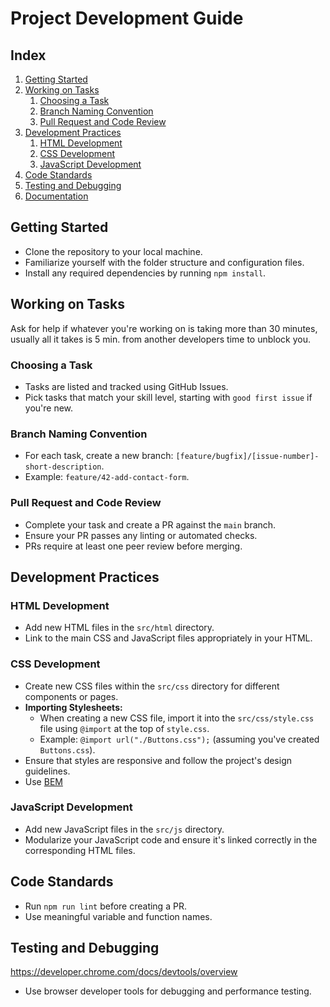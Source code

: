 # Project Development Guide

## Index

1. [Getting Started](#getting-started)
2. [Working on Tasks](#working-on-tasks)
   1. [Choosing a Task](#choosing-a-task)
   2. [Branch Naming Convention](#branch-naming-convention)
   3. [Pull Request and Code Review](#pull-request-and-code-review)
3. [Development Practices](#development-practices)
   1. [HTML Development](#html-development)
   2. [CSS Development](#css-development)
   3. [JavaScript Development](#javascript-development)
4. [Code Standards](#code-standards)
5. [Testing and Debugging](#testing-and-debugging)
6. [Documentation](#documentation)

## Getting Started

- Clone the repository to your local machine.
- Familiarize yourself with the folder structure and configuration files.
- Install any required dependencies by running `npm install`.

## Working on Tasks

Ask for help if whatever you're working on is taking more than 30 minutes, usually all it takes is 5 min. from another developers time to unblock you.

### Choosing a Task

- Tasks are listed and tracked using GitHub Issues.
- Pick tasks that match your skill level, starting with `good first issue` if you're new.

### Branch Naming Convention

- For each task, create a new branch: `[feature/bugfix]/[issue-number]-short-description`.
- Example: `feature/42-add-contact-form`.

### Pull Request and Code Review

- Complete your task and create a PR against the `main` branch.
- Ensure your PR passes any linting or automated checks.
- PRs require at least one peer review before merging.

## Development Practices

### HTML Development

- Add new HTML files in the `src/html` directory.
- Link to the main CSS and JavaScript files appropriately in your HTML.

### CSS Development

- Create new CSS files within the `src/css` directory for different components or pages.
- **Importing Stylesheets:**
  - When creating a new CSS file, import it into the `src/css/style.css` file using `@import` at the top of `style.css`.
  - Example: `@import url("./Buttons.css");` (assuming you've created `Buttons.css`).
- Ensure that styles are responsive and follow the project's design guidelines.
- Use [BEM](https://bagor.tech/what-is-bem/#:~:text=Block%20Element%20Modifier%2C%20or%20BEM%2C%20is%20a%20naming,CSS%20classes%2C%20making%20collaboration%20and%20scalability%20a%20breeze)

### JavaScript Development

- Add new JavaScript files in the `src/js` directory.
- Modularize your JavaScript code and ensure it's linked correctly in the corresponding HTML files.

## Code Standards

- Run `npm run lint` before creating a PR.
- Use meaningful variable and function names.

## Testing and Debugging

https://developer.chrome.com/docs/devtools/overview

- Use browser developer tools for debugging and performance testing.

